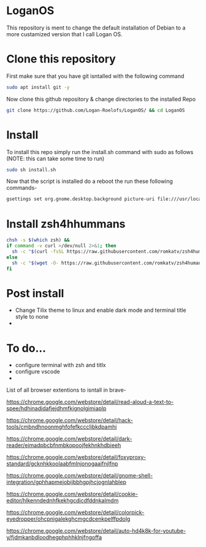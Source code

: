 # LoganOS

This repository is ment to change the default installation of Debian to a more custamized version that I call Logan OS.

# Clone this repository 
First make sure that you have git isntalled with the following command 
```bash
sudo apt install git -y
```
Now clone this github repository & change directories to the installed Repo 
```bash
git clone https://github.com/Logan-Roelofs/LoganOS/ && cd LoganOS
```
# Install
To install this repo simply run the install.sh command with sudo as follows (NOTE: this can take some time to run)
```bash
sudo sh install.sh
```
Now that the script is installed do a reboot the run these following commands-
```bash 
gsettings set org.gnome.desktop.background picture-uri file:///usr/local/share/backgrounds/wallpaper.jpg && gsettings set org.gnome.desktop.background picture-uri-dark file:///usr/local/share/backgrounds/wallpaper.jpg && gsettings set org.gnome.desktop.interface color-scheme 'prefer-dark' 
```


# Install zsh4hhummans

```bash 
chsh -s $(which zsh) && 
if command -v curl >/dev/null 2>&1; then
  sh -c "$(curl -fsSL https://raw.githubusercontent.com/romkatv/zsh4humans/v5/install)" && 
else
  sh -c "$(wget -O- https://raw.githubusercontent.com/romkatv/zsh4humans/v5/install)"
fi
```

# Post install 

- Change Tilix theme to linux and enable dark mode and terminal title style to none
- 

# To do...

- configure terminal with zsh and titlx
- configure vscode
- 


List of all browser extentions to isntall in brave- 

https://chrome.google.com/webstore/detail/read-aloud-a-text-to-spee/hdhinadidafjejdhmfkjgnolgimiaplp

https://chrome.google.com/webstore/detail/hack-tools/cmbndhnoonmghfofefkcccljbkdpamhi

https://chrome.google.com/webstore/detail/dark-reader/eimadpbcbfnmbkopoojfekhnkhdbieeh

https://chrome.google.com/webstore/detail/foxyproxy-standard/gcknhkkoolaabfmlnjonogaaifnjlfnp

https://chrome.google.com/webstore/detail/gnome-shell-integration/gphhapmejobijbbhgpjhcjognlahblep

https://chrome.google.com/webstore/detail/cookie-editor/hlkenndednhfkekhgcdicdfddnkalmdm

https://chrome.google.com/webstore/detail/colorpick-eyedropper/ohcpnigalekghcmgcdcenkpelffpdolg

https://chrome.google.com/webstore/detail/auto-hd4k8k-for-youtube-y/fjdmkanbdloodhegphphhklnjfngoffa

